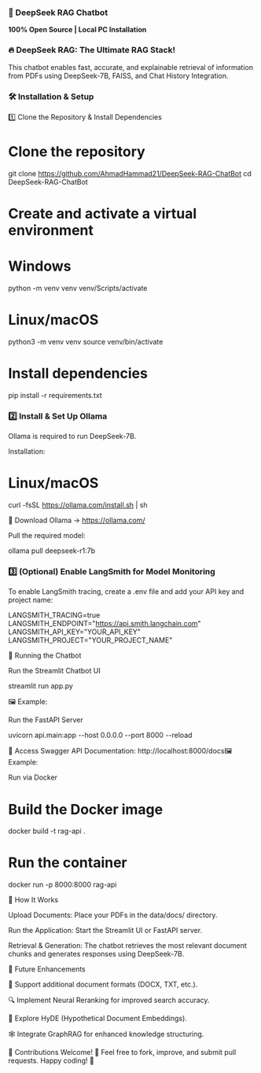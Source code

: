 ### 🚀 DeepSeek RAG Chatbot
**100% Open Source | Local PC Installation**

### 🔥 DeepSeek RAG: The Ultimate RAG Stack!

This chatbot enables fast, accurate, and explainable retrieval of information from PDFs using DeepSeek-7B, FAISS, and Chat History Integration.

### 🛠️ Installation & Setup

1️⃣ Clone the Repository & Install Dependencies

# Clone the repository
git clone https://github.com/AhmadHammad21/DeepSeek-RAG-ChatBot
cd DeepSeek-RAG-ChatBot

# Create and activate a virtual environment
# Windows
python -m venv venv
venv/Scripts/activate

# Linux/macOS
python3 -m venv venv
source venv/bin/activate

# Install dependencies
pip install -r requirements.txt

### 2️⃣ Install & Set Up Ollama

Ollama is required to run DeepSeek-7B.

Installation:

# Linux/macOS
curl -fsSL https://ollama.com/install.sh | sh

🔗 Download Ollama → https://ollama.com/

Pull the required model:

ollama pull deepseek-r1:7b

### 3️⃣ (Optional) Enable LangSmith for Model Monitoring

To enable LangSmith tracing, create a .env file and add your API key and project name:

LANGSMITH_TRACING=true
LANGSMITH_ENDPOINT="https://api.smith.langchain.com"
LANGSMITH_API_KEY="YOUR_API_KEY"
LANGSMITH_PROJECT="YOUR_PROJECT_NAME"

🚀 Running the Chatbot

Run the Streamlit Chatbot UI

streamlit run app.py

🖼️ Example:



Run the FastAPI Server

uvicorn api.main:app --host 0.0.0.0 --port 8000 --reload

📌 Access Swagger API Documentation: http://localhost:8000/docs🖼️ Example:



Run via Docker

# Build the Docker image
docker build -t rag-api .

# Run the container
docker run -p 8000:8000 rag-api

📌 How It Works

Upload Documents: Place your PDFs in the data/docs/ directory.

Run the Application: Start the Streamlit UI or FastAPI server.

Retrieval & Generation: The chatbot retrieves the most relevant document chunks and generates responses using DeepSeek-7B.

🔮 Future Enhancements

📂 Support additional document formats (DOCX, TXT, etc.).

🔍 Implement Neural Reranking for improved search accuracy.

🤖 Explore HyDE (Hypothetical Document Embeddings).

🕸️ Integrate GraphRAG for enhanced knowledge structuring.

📌 Contributions Welcome! 🚀 Feel free to fork, improve, and submit pull requests. Happy coding! 🎯